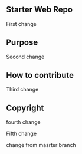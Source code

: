 ## Starter Web Repo
First change

## Purpose
Second change 



## How to contribute
Third change


## Copyright
fourth change

Fifth change

change from masrter branch 
